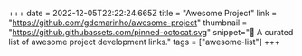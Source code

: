 +++
date = 2022-12-05T22:22:24.665Z
title = "Awesome Project"
link = "https://github.com/gdcmarinho/awesome-project"
thumbnail = "https://github.githubassets.com/pinned-octocat.svg"
snippet="📎 A curated list of awesome project development links."
tags = ["awesome-list"]
+++

